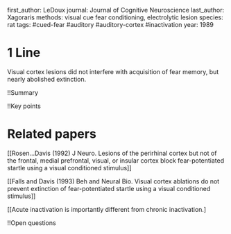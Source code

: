 first_author: LeDoux
journal: Journal of Cognitive Neuroscience
last_author: Xagoraris
methods: visual cue fear conditioning, electrolytic lesion
species: rat
tags: #cued-fear #auditory #auditory-cortex #inactivation
year: 1989

# 1 Line
Visual cortex lesions did not interfere with acquisition of fear memory, but nearly abolished extinction.

!!Summary

!!Key points

# Related papers
[[Rosen...Davis (1992) J Neuro. Lesions of the perirhinal cortex but not of the frontal, medial prefrontal, visual, or insular cortex block fear-potentiated startle using a visual conditioned stimulus]]

[[Falls and Davis (1993) Beh and Neural Bio. Visual cortex ablations do not prevent extinction of fear-potentiated startle using a visual conditioned stimulus]]

[[Acute inactivation is importantly different from chronic inactivation.]

!!Open questions